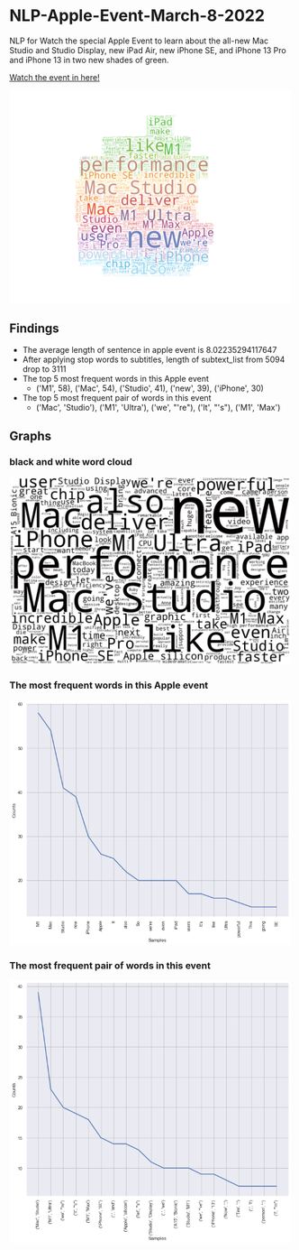 # NLP-Apple-Event-March-8-2022
 NLP for Watch the special Apple Event to learn about the all-new Mac Studio and Studio Display, new iPad Air, new iPhone SE, and iPhone 13 Pro and iPhone 13 in two new shades of green.
 
<a href="https://youtu.be/CUwg_JoNHpo">Watch the event in here!</a>

<img src="./output/output2.png" alt="frequency count" width="500" >

## Findings
- The average length of sentence in apple event is 8.02235294117647
- After applying stop words to subtitles, length of subtext_list from 5094 drop to 3111
- The top 5 most frequent words in this Apple event
  - ('M1', 58), ('Mac', 54), ('Studio', 41), ('new', 39), ('iPhone', 30)
- The top 5 most frequent pair of words in this event
  - ('Mac', 'Studio'), ('M1', 'Ultra'), ('we', "'re"), ('It', "'s"), ('M1', 'Max')


## Graphs

### black and white word cloud
<img src="./output/bnw.png" alt="black and white word cloud" width="500" >

### The most frequent words in this Apple event
<img src="./output/count.png" alt="frequency count" width="500" >

### The most frequent pair of words in this event
<img src="./output/bigrams.png" alt="frequency count" width="500" >
